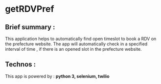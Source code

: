 # getRDVPref
## Brief summary :
This application helps to automatically find open timeslot to book a RDV on the prefecture website. 
The app will automatically check in a specified interval of time , if there is an opened slot in the prefecture website.

## Technos :
This app is powered by  : **python 3, selenium, twilio**
